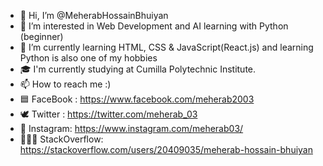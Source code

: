 - 👋 Hi, I’m @MeherabHossainBhuiyan
- 👀 I’m interested in Web Development and AI learning with Python (beginner)
- 🌱 I’m currently learning HTML, CSS & JavaScript(React.js) and learning Python is also one of my hobbies
- 🎓 I'm currently studying at Cumilla Polytechnic Institute.
- 📫 How to reach me :) 
- 🟦 FaceBook : https://www.facebook.com/meherab2003
- 🕊️ Twitter  : https://twitter.com/meherab_03
- 📸 Instagram: https://www.instagram.com/meherab03/
- 🧑🏽‍💻 StackOverflow: https://stackoverflow.com/users/20409035/meherab-hossain-bhuiyan

<!---
MeherabHossainBhuiyan/MeherabHossainBhuiyan is a ✨ special ✨ repository because its `README.md` (this file) appears on your GitHub profile.
You can click the Preview link to take a look at your changes.
--->
